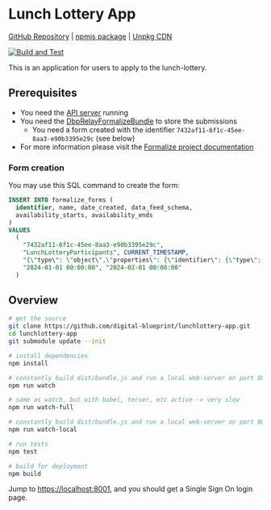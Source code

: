 # Lunch Lottery App

[GitHub Repository](https://github.com/digital-blueprint/lunchlottery-app) |
[npmjs package](https://www.npmjs.com/package/@digital-blueprint/lunchlottery-app) |
[Unpkg CDN](https://unpkg.com/browse/@digital-blueprint/lunchlottery-app/)

[![Build and Test](https://github.com/digital-blueprint/lunchlottery-app/actions/workflows/build-test-publish.yml/badge.svg)](https://github.com/digital-blueprint/lunchlottery-app/actions/workflows/build-test-publish.yml)

This is an application for users to apply to the lunch-lottery.

## Prerequisites

- You need the [API server](https://github.com/digital-blueprint/relay-server-template) running
- You need the [DbpRelayFormalizeBundle](https://github.com/digital-blueprint/relay-formalize-bundle) to store the submissions
  - You need a form created with the identifier `7432af11-6f1c-45ee-8aa3-e90b3395e29c` (see below)
- For more information please visit the [Formalize project documentation](https://handbook.digital-blueprint.org/components/api/formalize/)

### Form creation

You may use this SQL command to create the form:

```sql
INSERT INTO formalize_forms (
  identifier, name, date_created, data_feed_schema, 
  availability_starts, availability_ends
) 
VALUES 
  (
    "7432af11-6f1c-45ee-8aa3-e90b3395e29c", 
    "LunchLotteryParticipants", CURRENT_TIMESTAMP, 
    "{\"type\": \"object\",\"properties\": {\"identifier\": {\"type\": \"string\"},\"givenName\": {\"type\": \"string\"},\"familyName\": {\"type\": \"string\"},\"email\": {\"type\": \"string\"},\"organizationIds\": {\"type\": \"array\",\"items\": {\"type\": \"string\"}},\"organizationNames\": {\"type\": \"array\",\"items\": {\"type\": \"string\"}},\"preferredLanguage\": {\"type\": \"string\",\"enum\": [\"de\", \"en\", \"both\"]},\"possibleDates\": {\"type\": \"array\",\"items\": {\"type\": \"string\"}},\"privacyConsent\": {\"type\": \"boolean\"}},\"required\": [\"identifier\", \"givenName\", \"familyName\", \"email\", \"organizationIds\", \"organizationNames\", \"preferredLanguage\", \"possibleDates\", \"privacyConsent\"]}", 
    "2024-01-01 00:00:00", "2024-02-01 00:00:00"
  )
```

## Overview

```bash
# get the source
git clone https://github.com/digital-blueprint/lunchlottery-app.git
cd lunchlottery-app
git submodule update --init

# install dependencies
npm install

# constantly build dist/bundle.js and run a local web-server on port 8001 
npm run watch

# same as watch, but with babel, terser, etc active -> very slow
npm run watch-full

# constantly build dist/bundle.js and run a local web-server on port 8001 using a custom assets directory assets_local/
npm run watch-local

# run tests
npm test

# build for deployment
npm build
```

Jump to <https://localhost:8001>, and you should get a Single Sign On login page.
